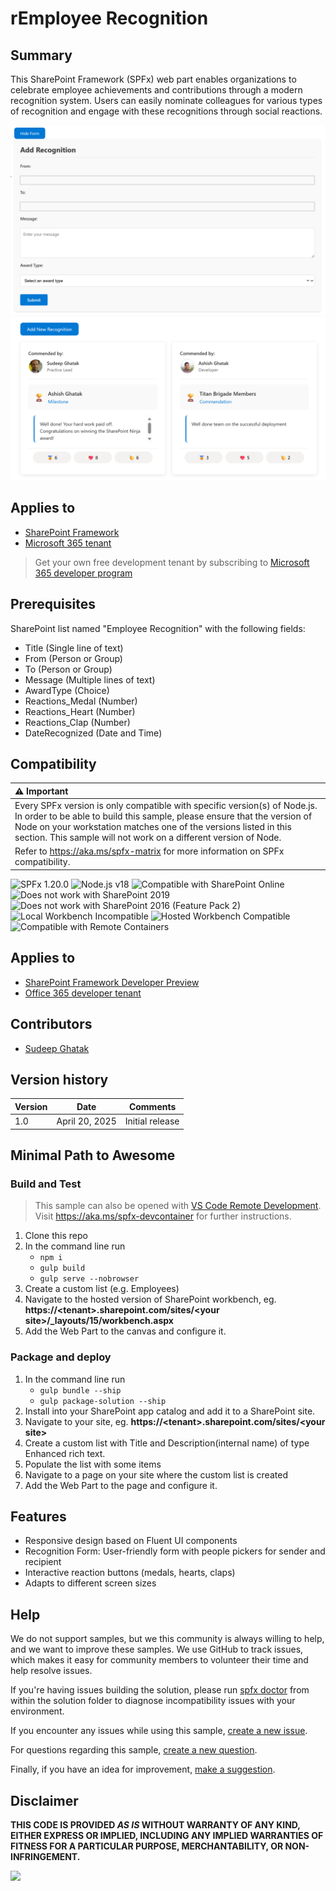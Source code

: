 # rEmployee Recognition

## Summary

This SharePoint Framework (SPFx) web part enables organizations to celebrate employee achievements and contributions through a modern recognition system. Users can easily nominate colleagues for various types of recognition and engage with these recognitions through social reactions.

![Add recognition](<assets/Add recognition.png>)
![!Recognitions](assets/Recognitions.png)

## Applies to

- [SharePoint Framework](https://aka.ms/spfx)
- [Microsoft 365 tenant](https://docs.microsoft.com/en-us/sharepoint/dev/spfx/set-up-your-developer-tenant)

> Get your own free development tenant by subscribing to [Microsoft 365 developer program](http://aka.ms/o365devprogram)

## Prerequisites

SharePoint list named "Employee Recognition" with the following fields:

- Title (Single line of text)
- From (Person or Group)
- To (Person or Group)
- Message (Multiple lines of text)
- AwardType (Choice)
- Reactions_Medal (Number)
- Reactions_Heart (Number)
- Reactions_Clap (Number)
- DateRecognized (Date and Time)

## Compatibility

| :warning: Important          |
|:---------------------------|
| Every SPFx version is only compatible with specific version(s) of Node.js. In order to be able to build this sample, please ensure that the version of Node on your workstation matches one of the versions listed in this section. This sample will not work on a different version of Node.|
|Refer to <https://aka.ms/spfx-matrix> for more information on SPFx compatibility.   |

![SPFx 1.20.0](https://img.shields.io/badge/SPFx-1.20.0-green.svg)
![Node.js v18](https://img.shields.io/badge/Node.js-v18-green.svg)
![Compatible with SharePoint Online](https://img.shields.io/badge/SharePoint%20Online-Compatible-green.svg)
![Does not work with SharePoint 2019](https://img.shields.io/badge/SharePoint%20Server%202019-Incompatible-red.svg "SharePoint Server 2019 requires SPFx 1.4.1 or lower")
![Does not work with SharePoint 2016 (Feature Pack 2)](https://img.shields.io/badge/SharePoint%20Server%202016%20(Feature%20Pack%202)-Incompatible-red.svg "SharePoint Server 2016 Feature Pack 2 requires SPFx 1.1")
![Local Workbench Incompatible](https://img.shields.io/badge/Local%20Workbench-Incompatible-red.svg)
![Hosted Workbench Compatible](https://img.shields.io/badge/Hosted%20Workbench-Compatible-green.svg)
![Compatible with Remote Containers](https://img.shields.io/badge/Remote%20Containers-Compatible-green.svg)

## Applies to

- [SharePoint Framework Developer Preview](https://learn.microsoft.com/sharepoint/dev/spfx/sharepoint-framework-overview)
- [Office 365 developer tenant](https://learn.microsoft.com/sharepoint/dev/spfx/set-up-your-developer-tenant)

## Contributors

- [Sudeep Ghatak](https://github.com/sudeepghatak)

## Version history

Version|Date|Comments
-------|----|--------
1.0|April 20, 2025|Initial release

## Minimal Path to Awesome

### Build and Test

> This sample can also be opened with [VS Code Remote Development](https://code.visualstudio.com/docs/remote/remote-overview). Visit <https://aka.ms/spfx-devcontainer> for further instructions.

1. Clone this repo
1. In the command line run
    - `npm i`
    - `gulp build`
    - `gulp serve --nobrowser`
1. Create a custom list (e.g. Employees)
1. Navigate to the hosted version of SharePoint workbench, eg. **https://\<tenant>.sharepoint.com/sites/\<your site>/_layouts/15/workbench.aspx**
1. Add the Web Part to the canvas and configure it.

### Package and deploy

1. In the command line run
    - `gulp bundle --ship`
    - `gulp package-solution --ship`
2. Install into your SharePoint app catalog and add it to a SharePoint site.
3. Navigate to your site, eg. **https://\<tenant>.sharepoint.com/sites/\<your site>**
4. Create a custom list with Title and Description(internal name) of type Enhanced rich text.
5. Populate the list with some items
6. Navigate to a page on your site where the custom list is created
7. Add the Web Part to the page and configure it.

## Features

- Responsive design based on Fluent UI components
- Recognition Form: User-friendly form with people pickers for sender and recipient
- Interactive reaction buttons (medals, hearts, claps)
- Adapts to different screen sizes

## Help

We do not support samples, but we this community is always willing to help, and we want to improve these samples. We use GitHub to track issues, which makes it easy for  community members to volunteer their time and help resolve issues.

If you're having issues building the solution, please run [spfx doctor](https://pnp.github.io/cli-microsoft365/cmd/spfx/spfx-doctor/) from within the solution folder to diagnose incompatibility issues with your environment.

If you encounter any issues while using this sample, [create a new issue](https://github.com/pnp/sp-dev-fx-webparts/issues/new?assignees=&labels=Needs%3A+Triage+%3Amag%3A%2Ctype%3Abug-suspected%2Csample%3A%20react-sp-emp-recognition&template=bug-report.yml&sample=react-sp-emp-recognition&authors=@sudeepghatak&title=react-sp-emp-recognition).

For questions regarding this sample, [create a new question](https://github.com/pnp/sp-dev-fx-webparts/issues/new?assignees=&labels=Needs%3A+Triage+%3Amag%3A%2Ctype%3Aquestion%2Csample%3A%20react-sp-emp-recognition&template=bug-report.yml&sample=react-sp-emp-recognition&authors=@sudeepghatak&title=react-sp-emp-recognition).

Finally, if you have an idea for improvement, [make a suggestion](https://github.com/pnp/sp-dev-fx-webparts/issues/new?assignees=&labels=Needs%3A+Triage+%3Amag%3A%2Ctype%3Aenhancement%2Csample%3A%20react-sp-emp-recognition&template=bug-report.yml&sample=react-sp-emp-recognition&authors=@sudeepghatak&title=react-sp-emp-recognition).

## Disclaimer

**THIS CODE IS PROVIDED *AS IS* WITHOUT WARRANTY OF ANY KIND, EITHER EXPRESS OR IMPLIED, INCLUDING ANY IMPLIED WARRANTIES OF FITNESS FOR A PARTICULAR PURPOSE, MERCHANTABILITY, OR NON-INFRINGEMENT.**

<img src="https://m365-visitor-stats.azurewebsites.net/sp-dev-fx-webparts/samples/react-sp-emp-recognition" />
